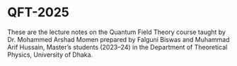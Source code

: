 # QFT-2025
These are the lecture notes on the Quantum Field Theory course taught by Dr. Mohammed Arshad Momen prepared by Falguni Biswas and Muhammad Arif Hussain, Master’s students (2023–24) in the Department of Theoretical Physics, University of Dhaka.
